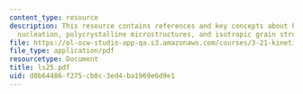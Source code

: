 ```yaml
---
content_type: resource
description: This resource contains references and key concepts about heterogeneous
  nucleation, polycrystalline microstructures, and isotropic grain structure.
file: https://ol-ocw-studio-app-qa.s3.amazonaws.com/courses/3-21-kinetic-processes-in-materials-spring-2006/d0b64486f275cb8c3ed4ba1969e6d9e1_ls25.pdf
file_type: application/pdf
resourcetype: Document
title: ls25.pdf
uid: d0b64486-f275-cb8c-3ed4-ba1969e6d9e1
---
```

